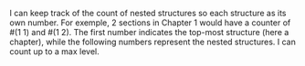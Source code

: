 I can keep track of the count of nested structures so each structure as its own number. For exemple, 2 sections in Chapter 1 would have a counter of #(1 1) and #(1 2). The first number indicates the top-most structure (here a chapter), while the following numbers represent the nested structures. I can count up to a max level.